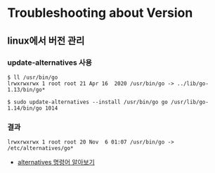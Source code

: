 # Troubleshooting about Version

## linux에서 버전 관리

### update-alternatives 사용

```
$ ll /usr/bin/go
lrwxrwxrwx 1 root root 21 Apr 16  2020 /usr/bin/go -> ../lib/go-1.13/bin/go*

$ sudo update-alternatives --install /usr/bin/go go /usr/lib/go-1.14/bin/go 1014
```

### 결과
```
lrwxrwxrwx 1 root root 20 Nov  6 01:07 /usr/bin/go -> /etc/alternatives/go*
```

- [alternatives 명령어 알아보기](https://skyoo2003.github.io/post/2017/03/17/what-is-alternatives-command)